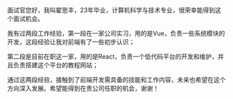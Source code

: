 ​	面试官您好，我叫翟思丰，23年毕业，计算机科学与技术专业，很荣幸能得到这个面试机会。

​	我有过两段工作经验，第一段在一家公司实习，用的是Vue，负责一些系统模块的开发，这段经验让我对前端有了一些初步认识；

第二段是目前在职这一家，用的是React，负责一个低代码平台的开发和维护，并且负责搭建这个平台的教程网站；

​	通过这两段经验，接触到了前端开发需具备的技能和工作内容，未来也希望在这个方向深入发展。希望能得到在贵公司任职的机会，谢谢！